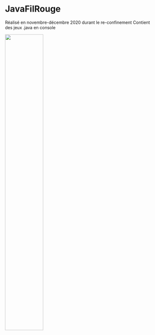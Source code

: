 # JavaFilRouge

Réalisé en novembre-décembre 2020 durant le re-confinement
Contient des jeux .java en console 


[<img src="https://img.youtube.com/vi/<lD7VZ4iiKVw>/maxresdefault.jpg" width="50%">](https://youtu.be/<lD7VZ4iiKVw>)

